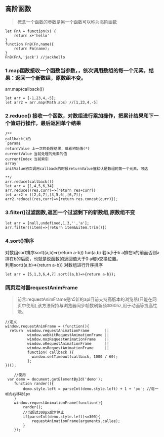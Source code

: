 ## 高阶函数
> 概念一个函数的参数是另一个函数可以称为高阶函数
~~~
let FnA = function(x) {
    return x+'hello'
}
function FnB(Fn,name){
    return Fn(name);
}
FnB(FnA,'jack') //jackhello
~~~
### 1.map函数接收一个函数当参数，，依次调用数组的每一个元素，结果：返回一个新数组，原数组不变。
arr.map(callback())
~~~
let arr = [-1,23,4,-5];
let arr2 = arr.map(Math.abs) //[1,23,4,-5]
~~~
### 2.reduce() 接收一个函数，对数组进行累加操作，把累计结果和下一个值进行操作，最后返回单个结果
~~~
/**
callback()的
`params
returnValue 上一次的处理结果，或者初始值(*)
currentValue 当前处理的元素的值
currentIndex 当前索引
array`
initValue初次调用callback的时候returnValue值默认是数组的第一个元素，可选

**/
arr.reduce(callback())
let arr = [1,4,5,6,34]
arr.reduce((res,curr)=>{return res+curr})
let arr2 = [[2,4,7],[3,5,6],[6,7]];
arr2.reduce((res,curr)=>{return res.concat(curr)});
~~~

### 3.filter()过滤函数,返回一个过滤剩下的新数组,原数组不变
~~~
let arr = [null,undefined,1,3,'','a'];
arr.filter((item)=>{return item&&item.trim()})

~~~

### 4.sort()排序
对数组sort排序sort((a,b)=>{return a-b}) fun(a,b) 若a小于b a排在b的前面否则a排在b的后面，也就是说函数的返回值大于0 a和b交换位置。\
利用sort((a,b)=>{return a-b}) 对数组进行升序排序
~~~
let arr = [5,1,3,6,4,7].sort((a,b)=>{return a-b});

~~~
### 网页定时器requestAnimFrame
> 前言:requestAnimFrame是h5新的api目前支持高版本的浏览器(只能在网页中使用),该方法保持与浏览器同步帧数刷新频率60hz,用于动画等提高性能。


~~~
//定义
window.requestAnimFrame = (function(){
  return  window.requestAnimationFrame       || 
          window.webkitRequestAnimationFrame || 
          window.mozRequestAnimationFrame    || 
          window.oRequestAnimationFrame      || 
          window.msRequestAnimationFrame     || 
          function( callback ){
            window.setTimeout(callback, 1000 / 60);
          };
})();

    //使用
 var demo = document.getElementById('demo');
    function rander(){
        demo.style.left = parseInt(demo.style.left) + 1 + 'px'; //每一帧向右移动1px
    }
    window.requestAnimationFrame(function(){
        rander();
        //当超过300px后才停止
        if(parseInt(demo.style.left)<=300){
            requestAnimationFrame(arguments.callee);
        }
    });
~~~



